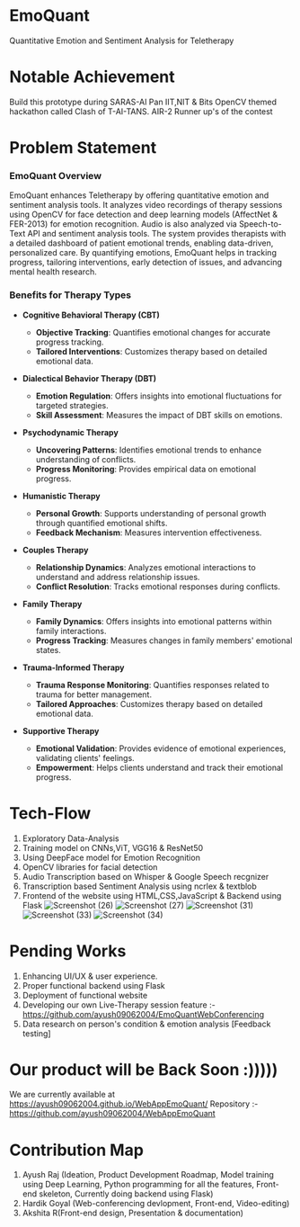 # EmoQuant
Quantitative Emotion and Sentiment Analysis for Teletherapy 
# Notable Achievement
Build this prototype during SARAS-AI Pan IIT,NIT & Bits OpenCV themed hackathon called Clash of T-AI-TANS.
AIR-2
Runner up's of the contest
# Problem Statement
### EmoQuant Overview

EmoQuant enhances Teletherapy by offering quantitative emotion and sentiment analysis tools. It analyzes video recordings of therapy sessions using OpenCV for face detection and deep learning models (AffectNet & FER-2013) for emotion recognition. Audio is also analyzed via Speech-to-Text API and sentiment analysis tools. The system provides therapists with a detailed dashboard of patient emotional trends, enabling data-driven, personalized care. By quantifying emotions, EmoQuant helps in tracking progress, tailoring interventions, early detection of issues, and advancing mental health research.

### Benefits for Therapy Types

- **Cognitive Behavioral Therapy (CBT)**
  - **Objective Tracking**: Quantifies emotional changes for accurate progress tracking.
  - **Tailored Interventions**: Customizes therapy based on detailed emotional data.

- **Dialectical Behavior Therapy (DBT)**
  - **Emotion Regulation**: Offers insights into emotional fluctuations for targeted strategies.
  - **Skill Assessment**: Measures the impact of DBT skills on emotions.

- **Psychodynamic Therapy**
  - **Uncovering Patterns**: Identifies emotional trends to enhance understanding of conflicts.
  - **Progress Monitoring**: Provides empirical data on emotional progress.

- **Humanistic Therapy**
  - **Personal Growth**: Supports understanding of personal growth through quantified emotional shifts.
  - **Feedback Mechanism**: Measures intervention effectiveness.

- **Couples Therapy**
  - **Relationship Dynamics**: Analyzes emotional interactions to understand and address relationship issues.
  - **Conflict Resolution**: Tracks emotional responses during conflicts.

- **Family Therapy**
  - **Family Dynamics**: Offers insights into emotional patterns within family interactions.
  - **Progress Tracking**: Measures changes in family members' emotional states.

- **Trauma-Informed Therapy**
  - **Trauma Response Monitoring**: Quantifies responses related to trauma for better management.
  - **Tailored Approaches**: Customizes therapy based on detailed emotional data.

- **Supportive Therapy**
  - **Emotional Validation**: Provides evidence of emotional experiences, validating clients' feelings.
  - **Empowerment**: Helps clients understand and track their emotional progress.

 # Tech-Flow
 1. Exploratory Data-Analysis
 2. Training model on CNNs,ViT, VGG16 & ResNet50
 3. Using DeepFace model for Emotion Recognition
 4. OpenCV libraries for facial detection
 5. Audio Transcription based on Whisper & Google Speech recgnizer
 6. Transcription based Sentiment Analysis using ncrlex & textblob
 7. Frontend of the website using HTML,CSS,JavaScript & Backend using Flask
![Screenshot (26)](https://github.com/user-attachments/assets/525f4da3-45dc-41a8-a6e9-0b09c73ecd12)
![Screenshot (27)](https://github.com/user-attachments/assets/020787b2-a474-4664-949d-b67f6b20e4ee)
![Screenshot (31)](https://github.com/user-attachments/assets/a5e093c0-8ad3-4b96-8164-e0c6dbf7e77f)
![Screenshot (33)](https://github.com/user-attachments/assets/d4b17c92-49d4-40c0-9bf0-97238d3b9439)
![Screenshot (34)](https://github.com/user-attachments/assets/07f40b59-0fbf-444c-a0b1-14970aa0930b)


# Pending Works
1. Enhancing UI/UX & user experience.
2. Proper functional backend using Flask
3. Deployment of functional website
4. Developing our own Live-Therapy session feature :- https://github.com/ayush09062004/EmoQuantWebConferencing
5. Data research on person's condition & emotion analysis [Feedback testing]

# Our product will be Back Soon :))))) 
We are currently available at https://ayush09062004.github.io/WebAppEmoQuant/ 
Repository :- https://github.com/ayush09062004/WebAppEmoQuant 

# Contribution Map
1. Ayush Raj (Ideation, Product Development Roadmap, Model training using Deep Learning, Python programming for all the features, Front-end skeleton, Currently doing backend using Flask)
2. Hardik Goyal (Web-conferencing devlopment, Front-end, Video-editing)
3. Akshita R(Front-end design, Presentation  & documentation)

